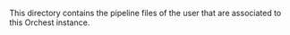 This directory contains the pipeline files of the user that are associated to this Orchest instance.